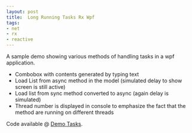 ```yaml
---
layout: post
title:  Long Running Tasks Rx Wpf
tags:
- net
- rx
- reactive
---
```


A sample demo showing various methods of handling tasks in a wpf application.

- Combobox with contents generated by typing text
- Load List from async method in the model (simulated delay to show screen is still active)
- Load list from sync method converted to async (again delay is simulated)
- Thread number is displayed in console to emphasize the fact that the method are running on different threads

Code available @ [Demo Tasks][Tasks].

[Tasks]: https://github.com/karlobrien/LongRunningTasksForWpf

